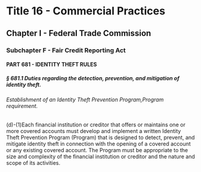 
# Title 16 - Commercial Practices
## Chapter I - Federal Trade Commission
### Subchapter F - Fair Credit Reporting Act
#### PART 681 - IDENTITY THEFT RULES
##### § 681.1 Duties regarding the detection, prevention, and mitigation of identity theft.
###### Establishment of an Identity Theft Prevention Program,Program requirement.

(d)-(1)Each financial institution or creditor that offers or maintains one or more covered accounts must develop and implement a written Identity Theft Prevention Program (Program) that is designed to detect, prevent, and mitigate identity theft in connection with the opening of a covered account or any existing covered account. The Program must be appropriate to the size and complexity of the financial institution or creditor and the nature and scope of its activities.
